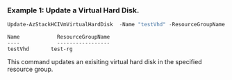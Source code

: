 ### Example 1: Update a Virtual Hard Disk.
```powershell
Update-AzStackHCIVmVirtualHardDisk  -Name "testVhd" -ResourceGroupName "test-rg" -Tags @{TagName = TagValue }
```

```output
Name            ResourceGroupName
----            -----------------
testVhd       test-rg
```

This command updates an exisiting virtual hard disk in the specified resource group.


